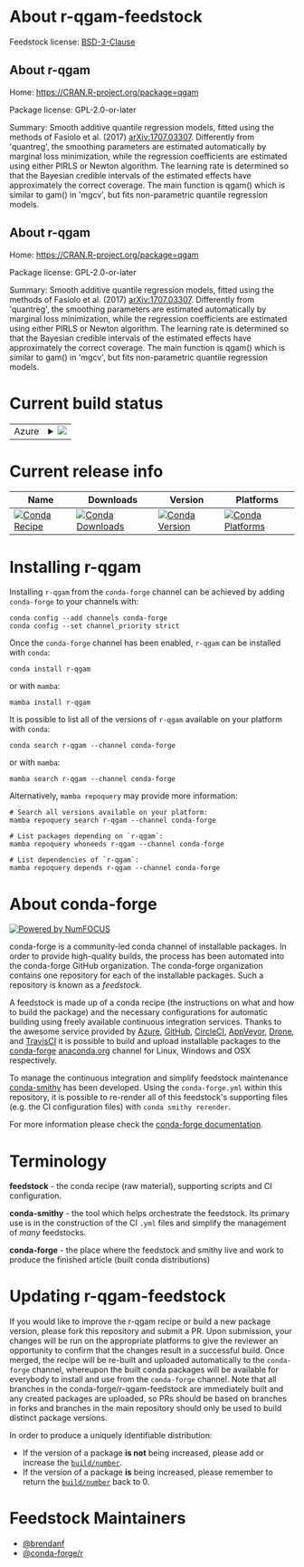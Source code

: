 About r-qgam-feedstock
======================

Feedstock license: [BSD-3-Clause](https://github.com/conda-forge/r-qgam-feedstock/blob/main/LICENSE.txt)


About r-qgam
------------

Home: https://CRAN.R-project.org/package=qgam

Package license: GPL-2.0-or-later

Summary: Smooth additive quantile regression models, fitted using the methods of Fasiolo et al. (2017) <arXiv:1707.03307>. Differently from 'quantreg', the smoothing parameters are estimated automatically by marginal loss minimization, while the regression coefficients are estimated using either PIRLS or Newton algorithm. The learning rate is determined so that the Bayesian credible intervals of the estimated effects have approximately the correct coverage. The main function is qgam() which is similar to gam() in 'mgcv', but fits non-parametric quantile regression models.

About r-qgam
------------

Home: https://CRAN.R-project.org/package=qgam

Package license: GPL-2.0-or-later

Summary: Smooth additive quantile regression models, fitted using the methods of Fasiolo et al. (2017) <arXiv:1707.03307>. Differently from 'quantreg', the smoothing parameters are estimated automatically by marginal loss minimization, while the regression coefficients are estimated using either PIRLS or Newton algorithm. The learning rate is determined so that the Bayesian credible intervals of the estimated effects have approximately the correct coverage. The main function is qgam() which is similar to gam() in 'mgcv', but fits non-parametric quantile regression models.

Current build status
====================


<table>
    
  <tr>
    <td>Azure</td>
    <td>
      <details>
        <summary>
          <a href="https://dev.azure.com/conda-forge/feedstock-builds/_build/latest?definitionId=10195&branchName=main">
            <img src="https://dev.azure.com/conda-forge/feedstock-builds/_apis/build/status/r-qgam-feedstock?branchName=main">
          </a>
        </summary>
        <table>
          <thead><tr><th>Variant</th><th>Status</th></tr></thead>
          <tbody><tr>
              <td>linux_64_r_base4.3</td>
              <td>
                <a href="https://dev.azure.com/conda-forge/feedstock-builds/_build/latest?definitionId=10195&branchName=main">
                  <img src="https://dev.azure.com/conda-forge/feedstock-builds/_apis/build/status/r-qgam-feedstock?branchName=main&jobName=linux&configuration=linux%20linux_64_r_base4.3" alt="variant">
                </a>
              </td>
            </tr><tr>
              <td>linux_64_r_base4.4</td>
              <td>
                <a href="https://dev.azure.com/conda-forge/feedstock-builds/_build/latest?definitionId=10195&branchName=main">
                  <img src="https://dev.azure.com/conda-forge/feedstock-builds/_apis/build/status/r-qgam-feedstock?branchName=main&jobName=linux&configuration=linux%20linux_64_r_base4.4" alt="variant">
                </a>
              </td>
            </tr><tr>
              <td>linux_aarch64_r_base4.3</td>
              <td>
                <a href="https://dev.azure.com/conda-forge/feedstock-builds/_build/latest?definitionId=10195&branchName=main">
                  <img src="https://dev.azure.com/conda-forge/feedstock-builds/_apis/build/status/r-qgam-feedstock?branchName=main&jobName=linux&configuration=linux%20linux_aarch64_r_base4.3" alt="variant">
                </a>
              </td>
            </tr><tr>
              <td>linux_aarch64_r_base4.4</td>
              <td>
                <a href="https://dev.azure.com/conda-forge/feedstock-builds/_build/latest?definitionId=10195&branchName=main">
                  <img src="https://dev.azure.com/conda-forge/feedstock-builds/_apis/build/status/r-qgam-feedstock?branchName=main&jobName=linux&configuration=linux%20linux_aarch64_r_base4.4" alt="variant">
                </a>
              </td>
            </tr><tr>
              <td>linux_ppc64le_r_base4.3</td>
              <td>
                <a href="https://dev.azure.com/conda-forge/feedstock-builds/_build/latest?definitionId=10195&branchName=main">
                  <img src="https://dev.azure.com/conda-forge/feedstock-builds/_apis/build/status/r-qgam-feedstock?branchName=main&jobName=linux&configuration=linux%20linux_ppc64le_r_base4.3" alt="variant">
                </a>
              </td>
            </tr><tr>
              <td>linux_ppc64le_r_base4.4</td>
              <td>
                <a href="https://dev.azure.com/conda-forge/feedstock-builds/_build/latest?definitionId=10195&branchName=main">
                  <img src="https://dev.azure.com/conda-forge/feedstock-builds/_apis/build/status/r-qgam-feedstock?branchName=main&jobName=linux&configuration=linux%20linux_ppc64le_r_base4.4" alt="variant">
                </a>
              </td>
            </tr><tr>
              <td>osx_64_r_base4.3</td>
              <td>
                <a href="https://dev.azure.com/conda-forge/feedstock-builds/_build/latest?definitionId=10195&branchName=main">
                  <img src="https://dev.azure.com/conda-forge/feedstock-builds/_apis/build/status/r-qgam-feedstock?branchName=main&jobName=osx&configuration=osx%20osx_64_r_base4.3" alt="variant">
                </a>
              </td>
            </tr><tr>
              <td>osx_64_r_base4.4</td>
              <td>
                <a href="https://dev.azure.com/conda-forge/feedstock-builds/_build/latest?definitionId=10195&branchName=main">
                  <img src="https://dev.azure.com/conda-forge/feedstock-builds/_apis/build/status/r-qgam-feedstock?branchName=main&jobName=osx&configuration=osx%20osx_64_r_base4.4" alt="variant">
                </a>
              </td>
            </tr><tr>
              <td>osx_arm64_r_base4.3</td>
              <td>
                <a href="https://dev.azure.com/conda-forge/feedstock-builds/_build/latest?definitionId=10195&branchName=main">
                  <img src="https://dev.azure.com/conda-forge/feedstock-builds/_apis/build/status/r-qgam-feedstock?branchName=main&jobName=osx&configuration=osx%20osx_arm64_r_base4.3" alt="variant">
                </a>
              </td>
            </tr><tr>
              <td>osx_arm64_r_base4.4</td>
              <td>
                <a href="https://dev.azure.com/conda-forge/feedstock-builds/_build/latest?definitionId=10195&branchName=main">
                  <img src="https://dev.azure.com/conda-forge/feedstock-builds/_apis/build/status/r-qgam-feedstock?branchName=main&jobName=osx&configuration=osx%20osx_arm64_r_base4.4" alt="variant">
                </a>
              </td>
            </tr><tr>
              <td>win_64_r_base4.3</td>
              <td>
                <a href="https://dev.azure.com/conda-forge/feedstock-builds/_build/latest?definitionId=10195&branchName=main">
                  <img src="https://dev.azure.com/conda-forge/feedstock-builds/_apis/build/status/r-qgam-feedstock?branchName=main&jobName=win&configuration=win%20win_64_r_base4.3" alt="variant">
                </a>
              </td>
            </tr><tr>
              <td>win_64_r_base4.4</td>
              <td>
                <a href="https://dev.azure.com/conda-forge/feedstock-builds/_build/latest?definitionId=10195&branchName=main">
                  <img src="https://dev.azure.com/conda-forge/feedstock-builds/_apis/build/status/r-qgam-feedstock?branchName=main&jobName=win&configuration=win%20win_64_r_base4.4" alt="variant">
                </a>
              </td>
            </tr>
          </tbody>
        </table>
      </details>
    </td>
  </tr>
</table>

Current release info
====================

| Name | Downloads | Version | Platforms |
| --- | --- | --- | --- |
| [![Conda Recipe](https://img.shields.io/badge/recipe-r--qgam-green.svg)](https://anaconda.org/conda-forge/r-qgam) | [![Conda Downloads](https://img.shields.io/conda/dn/conda-forge/r-qgam.svg)](https://anaconda.org/conda-forge/r-qgam) | [![Conda Version](https://img.shields.io/conda/vn/conda-forge/r-qgam.svg)](https://anaconda.org/conda-forge/r-qgam) | [![Conda Platforms](https://img.shields.io/conda/pn/conda-forge/r-qgam.svg)](https://anaconda.org/conda-forge/r-qgam) |

Installing r-qgam
=================

Installing `r-qgam` from the `conda-forge` channel can be achieved by adding `conda-forge` to your channels with:

```
conda config --add channels conda-forge
conda config --set channel_priority strict
```

Once the `conda-forge` channel has been enabled, `r-qgam` can be installed with `conda`:

```
conda install r-qgam
```

or with `mamba`:

```
mamba install r-qgam
```

It is possible to list all of the versions of `r-qgam` available on your platform with `conda`:

```
conda search r-qgam --channel conda-forge
```

or with `mamba`:

```
mamba search r-qgam --channel conda-forge
```

Alternatively, `mamba repoquery` may provide more information:

```
# Search all versions available on your platform:
mamba repoquery search r-qgam --channel conda-forge

# List packages depending on `r-qgam`:
mamba repoquery whoneeds r-qgam --channel conda-forge

# List dependencies of `r-qgam`:
mamba repoquery depends r-qgam --channel conda-forge
```


About conda-forge
=================

[![Powered by
NumFOCUS](https://img.shields.io/badge/powered%20by-NumFOCUS-orange.svg?style=flat&colorA=E1523D&colorB=007D8A)](https://numfocus.org)

conda-forge is a community-led conda channel of installable packages.
In order to provide high-quality builds, the process has been automated into the
conda-forge GitHub organization. The conda-forge organization contains one repository
for each of the installable packages. Such a repository is known as a *feedstock*.

A feedstock is made up of a conda recipe (the instructions on what and how to build
the package) and the necessary configurations for automatic building using freely
available continuous integration services. Thanks to the awesome service provided by
[Azure](https://azure.microsoft.com/en-us/services/devops/), [GitHub](https://github.com/),
[CircleCI](https://circleci.com/), [AppVeyor](https://www.appveyor.com/),
[Drone](https://cloud.drone.io/welcome), and [TravisCI](https://travis-ci.com/)
it is possible to build and upload installable packages to the
[conda-forge](https://anaconda.org/conda-forge) [anaconda.org](https://anaconda.org/)
channel for Linux, Windows and OSX respectively.

To manage the continuous integration and simplify feedstock maintenance
[conda-smithy](https://github.com/conda-forge/conda-smithy) has been developed.
Using the ``conda-forge.yml`` within this repository, it is possible to re-render all of
this feedstock's supporting files (e.g. the CI configuration files) with ``conda smithy rerender``.

For more information please check the [conda-forge documentation](https://conda-forge.org/docs/).

Terminology
===========

**feedstock** - the conda recipe (raw material), supporting scripts and CI configuration.

**conda-smithy** - the tool which helps orchestrate the feedstock.
                   Its primary use is in the construction of the CI ``.yml`` files
                   and simplify the management of *many* feedstocks.

**conda-forge** - the place where the feedstock and smithy live and work to
                  produce the finished article (built conda distributions)


Updating r-qgam-feedstock
=========================

If you would like to improve the r-qgam recipe or build a new
package version, please fork this repository and submit a PR. Upon submission,
your changes will be run on the appropriate platforms to give the reviewer an
opportunity to confirm that the changes result in a successful build. Once
merged, the recipe will be re-built and uploaded automatically to the
`conda-forge` channel, whereupon the built conda packages will be available for
everybody to install and use from the `conda-forge` channel.
Note that all branches in the conda-forge/r-qgam-feedstock are
immediately built and any created packages are uploaded, so PRs should be based
on branches in forks and branches in the main repository should only be used to
build distinct package versions.

In order to produce a uniquely identifiable distribution:
 * If the version of a package **is not** being increased, please add or increase
   the [``build/number``](https://docs.conda.io/projects/conda-build/en/latest/resources/define-metadata.html#build-number-and-string).
 * If the version of a package **is** being increased, please remember to return
   the [``build/number``](https://docs.conda.io/projects/conda-build/en/latest/resources/define-metadata.html#build-number-and-string)
   back to 0.

Feedstock Maintainers
=====================

* [@brendanf](https://github.com/brendanf/)
* [@conda-forge/r](https://github.com/orgs/conda-forge/teams/r/)

